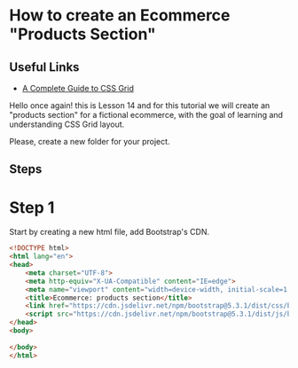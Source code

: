 # How to create an Ecommerce "Products Section"

## Useful Links

- [A Complete Guide to CSS Grid](https://css-tricks.com/snippets/css/complete-guide-grid/)

Hello once again! this is Lesson 14 and for this tutorial we will create an "products section" for a fictional ecommerce, with the goal of learning and understanding CSS Grid layout. 

Please, create a new folder for your project. 

## Steps

# Step 1

Start by creating a new html file, add Bootstrap's CDN. 

```html
<!DOCTYPE html>
<html lang="en">
<head>
    <meta charset="UTF-8">
    <meta http-equiv="X-UA-Compatible" content="IE=edge">
    <meta name="viewport" content="width=device-width, initial-scale=1.0">
    <title>Ecommerce: products section</title>
    <link href="https://cdn.jsdelivr.net/npm/bootstrap@5.3.1/dist/css/bootstrap.min.css" rel="stylesheet">
    <script src="https://cdn.jsdelivr.net/npm/bootstrap@5.3.1/dist/js/bootstrap.bundle.min.js"></script>
</head>
<body>
    
</body>
</html>

```


